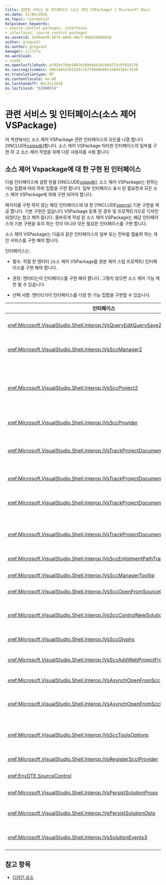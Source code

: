 ```yaml
---
title: 관련된 서비스 및 인터페이스 (소스 제어 VSPackage) | Microsoft Docs
ms.date: 11/04/2016
ms.topic: conceptual
helpviewer_keywords:
- source control packages, interfaces
- interfaces, source control packages
ms.assetid: 3e96e838-5675-46bb-99cf-40d420086038
author: gregvanl
ms.author: gregvanl
manager: jillfra
ms.workload:
- vssdk
ms.openlocfilehash: a792bc7b0c64b7e509e6d426c8b4f33c9f816276
ms.sourcegitcommit: 94b3a052fb1229c7e7f8804b09c1d403385c7630
ms.translationtype: MT
ms.contentlocale: ko-KR
ms.lasthandoff: 04/23/2019
ms.locfileid: "62908554"
---
```

# <a name="related-services-and-interfaces-source-control-vspackage"></a>관련 서비스 및 인터페이스(소스 제어 VSPackage)
이 섹션에서는 소스 제어 VSPackage 관련 인터페이스의 모든를 나열 합니다 [!INCLUDE[vsipsdk](../../extensibility/includes/vsipsdk_md.md)]합니다. 소스 제어 VSPackage 이러한 인터페이스의 일부를 구현 하 고 소스 제어 작업을 위해 다른 사용자를 사용 합니다.

## <a name="interfaces-implemented-by-and-for-source-control-vspackages"></a>소스 제어 Vspackage에 대 한 구현 된 인터페이스
 다음 인터페이스에 설명 된를 [!INCLUDE[vsipsdk](../../extensibility/includes/vsipsdk_md.md)], 소스 제어 VSPackage는 원하는 기능 집합에 따라 하위 집합을 구현 합니다. 일부 인터페이스 표시 된 필요한과 모든 소스 제어 VSPackage에 의해 구현 되어야 합니다.

 패키지를 구현 하지 않는 해당 인터페이스에 대 한 [!INCLUDE[vsprvs](../../code-quality/includes/vsprvs_md.md)] 기본 구현을 제공 합니다. 기본 구현은 없습니다 VSPackage 등록 된 경우 및 프로젝트가으로 디자인 되었다는 참고 제어 됩니다. 올바르게 작성 된 소스 제어 VSPackage는 해당 인터페이스의 기본 구현을 유지 하는 것이 아니라 모든 필요한 인터페이스를 구현 합니다.

 소스 제어 VSPackage는 다음과 같은 인터페이스의 일부 또는 전부를 캡슐화 하는 개인 서비스를 구현 해야 합니다.

 인터페이스는:

- 필수: 적절 한 엔터티 (소스 제어 VSPackage를 원본 제어 스텁 프로젝트) 인터페이스를 구현 해야 합니다.

- 권장: 엔터티는이 인터페이스를 구현 해야 합니다. 그렇지 않으면 소스 제어 기능 제한 될 수 있습니다.

- 선택 사항: 엔터티가이 인터페이스를 다양 한 기능 집합을 구현할 수 있습니다.

| 인터페이스 | 용도 | 에 의해 구현 | 구현? |
| - | - |--------------------------|-------------|
| <xref:Microsoft.VisualStudio.Shell.Interop.IVsQueryEditQuerySave2> | 편집기는 수정 하거나 파일을 저장 하기 전에이 인터페이스를 호출 합니다. 소스 제어 VSPackage 파일을 체크 아웃 하거나 거부할 수 작업을 체크 아웃 하지 못하면 합니다. | 소스 제어 VSPackage | 권장 |
| <xref:Microsoft.VisualStudio.Shell.Interop.IVsSccManager2> | 이 인터페이스는 등록 및 소스 제어를 사용 하 여 프로젝트의 등록을 취소 하 고 기본 소스 컨트롤 문자 모양에 대 한 지원을 제공 하는 같은 프로젝트에 대 한 기본 소스 제어 기능을 제공 합니다. | 소스 제어 VSPackage | 필수 |
| <xref:Microsoft.VisualStudio.Shell.Interop.IVsSccProject2> | 이 인터페이스에서 가져온 합니다 <xref:Microsoft.VisualStudio.Shell.Interop.IVsHierarchy> 를 사용 하 여는 <xref:System.Runtime.InteropServices.Marshal.QueryInterface%2A> 함수 또는 간단히 구현 하는 개체를 캐스팅 하 여 `IVsHierarchy` 를 `IVsSccProject2`합니다. 현재 소스 제어 상태 또는 위치를 프로젝트에 게 알리는 또는 프로젝트에서 소스 제어에서 파일 가져오기에 대 한 사용 됩니다. | 프로젝트 | 필수 |
| <xref:Microsoft.VisualStudio.Shell.Interop.IVsSccProvider> | 통합 모듈을 현재 활성 VSPackage를 설정 하려면이 인터페이스를 사용 합니다. | 소스 제어 VSPackage | 필수 |
| <xref:Microsoft.VisualStudio.Shell.Interop.IVsTrackProjectDocuments2> | 이 인터페이스는 구독 모델을 기반으로 합니다. 모든 VSPackage를 사용 하 여 한다는 것을 문서 이벤트를 수신 하 고 주의 사항은 이러한 셸에서 발생 된 이벤트에 신호를 보낼 수 있습니다. 구현 되 고 처리 [!INCLUDE[vsprvs](../../code-quality/includes/vsprvs_md.md)]를 구현 하는 이벤트를 다시 전달 하는 `IVsTrackProjectDocumentsEvents2` VSPackage에 있습니다. | 원본 제어 스텁 | 필수 |
| <xref:Microsoft.VisualStudio.Shell.Interop.IVsTrackProjectDocuments3> | 이 인터페이스는 일괄 처리, 동기화 된 읽기/쓰기 작업 및 고급 제공 `OnQueryAddFiles` 메서드. | 원본 제어 스텁 | 필수 |
| <xref:Microsoft.VisualStudio.Shell.Interop.IVsTrackProjectDocumentsEvents2> | **솔루션 탐색기** 프로젝트 파일 및 폴더를 변경 하거나 프로젝트에서 삭제할 때 또는 프로젝트에 새 파일이 추가 될 때이 인터페이스를 호출 합니다. 소스 제어 VSPackage 프로젝트 파일을 체크 아웃 하거나 작업을 취소할 수 있습니다. | 소스 제어 VSPackage | 권장 |
| <xref:Microsoft.VisualStudio.Shell.Interop.IVsTrackProjectDocumentsEvents3> | **솔루션 탐색기** 프로젝트 IVstrackProjectDocuments3 인터페이스의 메서드 호출에 대 한 응답에서이 인터페이스를 호출 합니다. 소스 제어 VSPackage 동기화 일괄 처리 작업을 추적할 수 읽기/쓰기 작업을 여러분과 함께 더 많은 고급 `OnQueryAddFiles` 메서드. | 소스 제어 VSPackage | 권장 |
| <xref:Microsoft.VisualStudio.Shell.Interop.IVsSccEnlistmentPathTranslation> | 이 인터페이스는 인 리스트 먼 트 관리 웹 프로젝트에 대 한 지원을 제공 합니다. | 소스 제어 VSPackage | 권장 |
| <xref:Microsoft.VisualStudio.Shell.Interop.IVsSccManagerTooltip> | 이 인터페이스는 프로젝트에서 소스 제어 파일에 대 한 도구 설명이 검색에 사용 됩니다. | 소스 제어 VSPackage | Optional |
| <xref:Microsoft.VisualStudio.Shell.Interop.IVsSccOpenFromSourceControl> | 이 인터페이스는 네임 스페이스 확장 지원을 제공합니다. | 소스 제어 VSPackage | Optional |
| <xref:Microsoft.VisualStudio.Shell.Interop.IVsSccControlNewSolution> | VSPackage에 네임 스페이스 확장을 통합 하려면이 인터페이스를 사용 합니다 **새로 만들기**, **열려**, 또는 **저장** 대화 상자. 따라서 프로젝트 자동으로 생성, 소스 제어에 추가 하거나 추가할 수를 저장 하면 소스 제어에 작업 적용 됩니다. | 소스 제어 VSPackage | Optional |
| <xref:Microsoft.VisualStudio.Shell.Interop.IVsSccGlyphs> | 추가 문자 모양이의 노드에 대 한 원본 제어 문자 모양으로 정의 하려면이 인터페이스를 사용 하는 VSPackage **솔루션 탐색기**합니다. | 소스 제어 VSPackage | Optional |
| <xref:Microsoft.VisualStudio.Shell.Interop.IVsSccAddWebProjectFromSourceControl> | 합니다 **추가** 웹 프로젝트 대화 상자는이 인터페이스를 사용 합니다. 소스 제어 위치 및 소스 제어 리포지토리에 해당 위치에서 이전에 추가한 웹 프로젝트를 열면 검색에 대 한 메서드를 제공 합니다. | 소스 제어 VSPackage | 권장 |
| <xref:Microsoft.VisualStudio.Shell.Interop.IVsAsynchOpenFromScc> | 이 인터페이스는 비동기 (백그라운드) 소스 제어에서 프로젝트 로드에 대 한 지원을 제공합니다. | 소스 제어 VSPackage | Optional |
| <xref:Microsoft.VisualStudio.Shell.Interop.IVsAsynchOpenFromSccProjectEvents> | 이 인터페이스를 사용 하 여 시작한 비동기 로딩의 진행률을 확인 하는 프로젝트 <xref:Microsoft.VisualStudio.Shell.Interop.IVsAsynchOpenFromScc>합니다. | 프로젝트 | Optional |
| <xref:Microsoft.VisualStudio.Shell.Interop.IVsSccToolsOptions> | 이 인터페이스는 현재 소스 제어 VSPackage를 쿼리 하기 위해 IDE를 허용 합니다. IDE는 VSPackage 등록 된 활성 원본 컨트롤이 없는 경우에 의미가 있는 소스 제어 설정의 값을 쿼리 합니다. 이 인터페이스를 구현 되 고 처리 [!INCLUDE[vsprvs](../../code-quality/includes/vsprvs_md.md)]합니다. | 원본 제어 스텁 | 필수 |
| <xref:Microsoft.VisualStudio.Shell.Interop.IVsRegisterScciProvider> | 이 인터페이스는 소스 제어 VSPackage를 등록 하는 중에 사용 됩니다. | 원본 제어 스텁 | 필수 |
| <xref:EnvDTE.SourceControl> | 이 인터페이스는 자동화에 사용 됩니다. 따라서 모든 UI를 표시 하지 않고 실행할 수 있는 함수에만 노출 합니다. | 소스 제어 VSPackage | Optional |
| <xref:Microsoft.VisualStudio.Shell.Interop.IVsPersistSolutionProps> | 이 인터페이스는 소스 제어 설정을 솔루션 (.sln) 파일에 저장 됩니다. 소스 제어 위치 및 소스 제어 상태 플래그의 설정에 포함 됩니다. | 소스 제어 VSPackage | 권장 |
| <xref:Microsoft.VisualStudio.Shell.Interop.IVsPersistSolutionOpts> | 솔루션 옵션 (.suo) 파일에 소스 제어 설정을 저장 하려면이 인터페이스 사용 됩니다. 이 현재 사용자의 인 리스트 먼 트 위치와 같은 사용자 고유의 소스 제어 설정을 포함할 수 있습니다. | 소스 제어 VSPackage | 권장 |
| <xref:Microsoft.VisualStudio.Shell.Interop.IVsSolutionEvents3> | 이 인터페이스는 이벤트를 모니터링 하려면 솔루션을 닫기 또는 프로젝트를 열 때 소스 제어에서 새 파일을 시작 하기 전에 프로젝트 파일을 체크 인하고 등의 작업을 수행 하기 위해 사용 됩니다. | 소스 제어 VSPackage | 권장 |

## <a name="see-also"></a>참고 항목
- [디자인 요소](../../extensibility/internals/source-control-vspackage-design-elements.md)